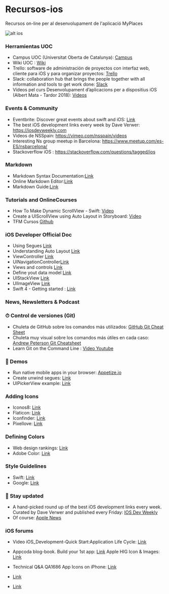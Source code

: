 # Recursos-ios
Recursos on-line per al desenvolupament de l'aplicació MyPlaces

![alt ios](http://www.casinonewsdaily.com/wp-content/uploads/2015/10/ios-logo-300x146.png)

### Herramientas UOC

* Campus UOC (Universitat Oberta de Catalunya): [Campus](http://www.uoc.edu/portal/ca/index.html)
* Wiki UOC : [Wiki](http://cv.uoc.edu/webapps/xwiki/wiki/matm0661es/login/XWiki/XWikiLogin?srid=fdoAt9DJ&xredirect=%2Fwebapps%2Fxwiki%2Fwiki%2Fmatm0661es%2Fview%2FMain%2FWebHome%3Fsrid%3DfdoAt9DJ)
* Trello: software de administración de proyectos con interfaz web, cliente para iOS y para organizar proyectos: [Trello](https://trello.com)
* Slack: collaboration hub that brings the people together with all information and tools to get work done: [Slack](https://slack.com/)
* Vídeos pel curs Desenvolupament d’aplicacions per a dispositius iOS (Albert Mata - Tardor 2018): [Videos](https://almata.github.io/SOCiOS/)

### Events & Community

* Eventbrite: Discover great events about swift and iOS: [Link](https://www.eventbrite.com/)
* The best iOS development links every week by Dave Verwer:  https://iosdevweekly.com
* Videos de NSSpain: https://vimeo.com/nsspain/videos 
* Interesting Ns group meetup in Barcelona: https://www.meetup.com/es-ES/nsbarcelona/
* Stackoverflow iOS : https://stackoverflow.com/questions/tagged/ios

### Markdown

* Markdown Syntax Documentation:[Link](https://daringfireball.net/projects/markdown/syntax)
* Online Markdown Editor:[Link](https://dillinger.io/)
* Markdown Guide:[Link](https://www.markdownguide.org/getting-started)


### Tutorials and OnlineCourses

* How To Make Dynamic ScrollView - Swift: [Video](https://www.youtube.com/watch?v=szqBQ6lNilI)
* Create a UIScrollView using Auto Layout in Storyboard: [Video](https://www.youtube.com/watch?v=nfHBCQ3c4Mg)
* TFM Cursos [Github](https://github.com/almata/TFMRecursos)

### iOS Developer Official Doc
* Using Segues
[Link](https://developer.apple.com/library/archive/featuredarticles/ViewControllerPGforiPhoneOS/UsingSegues.html#//apple_ref/doc/uid/TP40007457-CH15-SW1)
* Understanding Auto Layout [Link](https://developer.apple.com/library/archive/documentation/UserExperience/Conceptual/AutolayoutPG/)
* ViewController [Link](
https://developer.apple.com/library/archive/featuredarticles/ViewControllerPGforiPhoneOS/index.html)
* UINavigationController[Link](
https://developer.apple.com/documentation/uikit/uinavigationcontroller)
* Views and controls [Link](https://developer.apple.com/documentation/uikit/views_and_controls)
* Define yout data model [Link](https://developer.apple.com/library/archive/referencelibrary/GettingStarted/DevelopiOSAppsSwift/DefineYourDataModel.html)
* UIStackView [Link](https://developer.apple.com/documentation/uikit/uistackview)
* UIImageView [Link](https://developer.apple.com/documentation/uikit/uiimageview)
* Swift 4 - Getting started : [Link](https://swift.org/getting-started/)

### News, Newsletters & Podcast

### ⏱ Control de versiones (Git)

* Chuleta de GitHub sobre los comandos más utilizados: [GitHub Git Cheat Sheet](https://services.github.com/on-demand/downloads/github-git-cheat-sheet.pdf)
* Chuleta muy visual sobre los comandos más útiles en cada caso: [Andrew Peterson Git Cheatsheet](http://ndpsoftware.com/git-cheatsheet.html)
* Learn Git on the Command Line : [Video Youtube](https://www.youtube.com/playlist?list=PLyCj4RCToz5DRDx3sJ4iW9i8D2G8OdHYH)

### 📱 Demos

* Run native mobile apps in your browser: [Appetize.io](https://appetize.io)
* Create unwind segues: [Link](https://medium.com/@mimicatcodes/create-unwind-segues-in-swift-3-8793f7d23c6f)
* UIPickerView example: [Link](https://codewithchris.com/uipickerview-example/)

 ### Adding Icons
 * Iconos8: [Link](https://iconos8.es)
 * Flaticon: [Link](https://www.flaticon.com)
 * Iconfinder: [Link](https://www.iconfinder.com)
 * Pixellove: [Link](https://www.pixellove.com)
 
 ### Defining Colors
 * Web design rankings: [Link](https://www.webdesignrankings.com/resources/lolcolors/)
 * Adobe Color: [Link](https://color.adobe.com/es/create/color-wheel/)

 ### Style Guidelines
 * Swift: [Link](https://swift.org/documentation/api-design-guidelines/)
 * Google: [Link](https://google.github.io/swift/)

### :newspaper: Stay updated

* A hand-picked round up of the best iOS development links every week. Curated by Dave Verwer and published every Friday: [IOS Dev Weekly](https://iosdevweekly.com/)
* Of course: [Apple News](https://developer.apple.com/news/)

### iOS forums 

* Video iOS_Development-Quick Start:Application Life Cycle:    [Link](https://www.youtube.com/watch?v=TcVhdq5U7Ps&feature=youtu.be)
* Appcoda blog-book. Build your 1st app:   [Link](https://www.appcoda.com/learnswift/build-your-first-app.html)
Apple HIG Icon & Images:       [Link](https://developer.apple.com/design/human-interface-guidelines/ios/icons-and-images/custom-icons/)

* Technical Q&A QA1686  App Icons on iPhone:      [Link](https://developer.apple.com/library/archive/qa/qa1686/_index.html )
* [Link](https://developer.apple.com/support/app-store)
* [Link](https://developer.android.com/about/dashboards)
